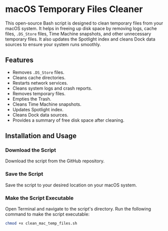# macOS Temporary Files Cleaner

This open-source Bash script is designed to clean temporary files from your macOS system. It helps in freeing up disk space by removing logs, cache files, `.DS_Store` files, Time Machine snapshots, and other unnecessary temporary files. It also updates the Spotlight index and cleans Dock data sources to ensure your system runs smoothly.

## Features

- Removes `.DS_Store` files.
- Cleans cache directories.
- Restarts network services.
- Cleans system logs and crash reports.
- Removes temporary files.
- Empties the Trash.
- Cleans Time Machine snapshots.
- Updates Spotlight index.
- Cleans Dock data sources.
- Provides a summary of free disk space after cleaning.

## Installation and Usage

### Download the Script
Download the script from the GitHub repository.

### Save the Script
Save the script to your desired location on your macOS system.

### Make the Script Executable
Open Terminal and navigate to the script's directory. Run the following command to make the script executable:

```bash
chmod +x clean_mac_temp_files.sh

